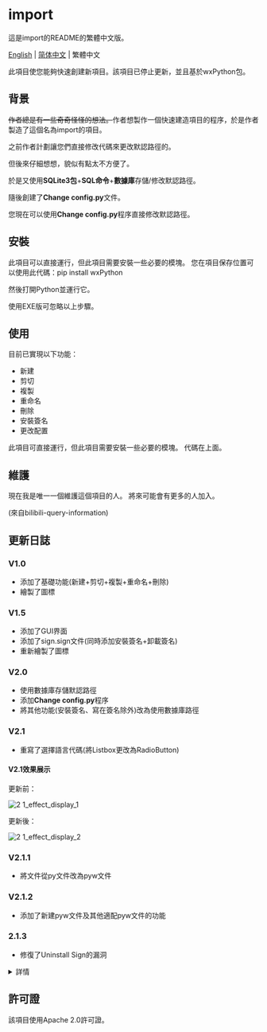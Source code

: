 # import

這是import的README的繁體中文版。

[English](https://github.com/macwinlin-studio/import-2.1.3/blob/2.1.3/README.md) | [简体中文](https://github.com/macwinlin-studio/import-2.1.3/blob/2.1.3/README-zh.md) | 繁體中文

此項目使您能夠快速創建新項目。該項目已停止更新，並且基於wxPython包。

## 背景

~~作者總是有一些奇奇怪怪的想法。~~作者想製作一個快速建造項目的程序，於是作者製造了這個名為import的項目。

之前作者計劃讓您們直接修改代碼來更改默認路徑的。

但後來仔細想想，貌似有點太不方便了。

於是又使用**SQLite3包**+**SQL命令**+**數據庫**存儲/修改默認路徑。

隨後創建了**Change config.py**文件。

您現在可以使用**Change config.py**程序直接修改默認路徑。

## 安裝

此項目可以直接運行，但此項目需要安裝一些必要的模塊。 您在項目保存位置可以使用此代碼：pip install wxPython

然後打開Python並運行它。

使用EXE版可忽略以上步驟。

## 使用

目前已實現以下功能：

- 新建
- 剪切
- 複製
- 重命名
- 刪除
- 安裝簽名
- 更改配置

此項目可直接運行，但此項目需要安裝一些必要的模塊。
代碼在上面。

## 維護

現在我是唯一一個維護這個項目的人。
將來可能會有更多的人加入。

(來自bilibili-query-information)

## 更新日誌

### V1.0

- 添加了基礎功能(新建+剪切+複製+重命名+刪除)
- 繪製了圖標

### V1.5

- 添加了GUI界面
- 添加了sign.sign文件(同時添加安裝簽名+卸載簽名)
- 重新繪製了圖標

### V2.0

- 使用數據庫存儲默認路徑
- 添加**Change config.py**程序
- 將其他功能(安裝簽名、寫在簽名除外)改為使用數據庫路徑

### V2.1

- 重寫了選擇語言代碼(將Listbox更改為RadioButton)

#### V2.1效果展示

更新前：

![2 1_effect_display_1](https://user-images.githubusercontent.com/82391092/142764548-cda808a6-a36c-4f98-9c96-07d6045f28c5.png)

更新後：

![2 1_effect_display_2](https://user-images.githubusercontent.com/82391092/142764555-f6b0f9a5-04c3-446b-9245-d254e8f5d8df.png)

### V2.1.1

- 將文件從py文件改為pyw文件

### V2.1.2

- 添加了新建pyw文件及其他適配pyw文件的功能

### 2.1.3

- 修復了Uninstall Sign的漏洞

<details>
  <summary>詳情</summary>
  不知為何，Python OS庫的popen不起作用了，我迫於無奈更改了方法。popen方法被換成remove方法了。
  Delete Code不受影響。它使用unlink方法。
  為popen默哀0.01毫秒，下週它可能就會被我忘了。。。
</details>

## 許可證

該項目使用Apache 2.0許可證。
